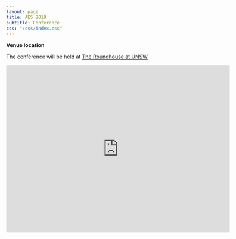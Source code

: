 ```yaml
---
layout: page
title: AES 2019
subtitle: Conference
css: "/css/index.css"
---
```

  

 **Venue location**

The conference will be held at [The Roundhouse at UNSW](https://www.arc.unsw.edu.au/roundhouse)
<iframe src="https://www.google.com/maps/embed?pb=!1m18!1m12!1m3!1d3310.9561596853605!2d151.22474491521152!3d-33.91652788064311!2m3!1f0!2f0!3f0!3m2!1i1024!2i768!4f13.1!3m3!1m2!1s0x6b12b1f28b67db2d%3A0xcb9e46ce71ce53c3!2sRoundhouse!5e0!3m2!1sen!2sau!4v1557216769949!5m2!1sen!2sau" width="600" height="450" frameborder="0" style="border:0" allowfullscreen></iframe>
